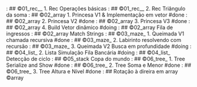 [](base/005/Readme.md) : ## ©01_rec__ 1. Rec Operações básicas
[](base/004/Readme.md) : ## ©01_rec__ 2. Rec Triângulo da soma
[](base/000/Readme.md) : ## ©02_array 1. Princesa V1 & Implementação em vetor #done
[](base/001/Readme.md) : ## ©02_array 2. Princesa V2 #done
[](base/002/Readme.md) : ## ©02_array 3. Princesa V3 #done
[](base/016/Readme.md) : ## ©02_array 4. Build Vetor dinâmico #doing
[](base/052/Readme.md) : ## ©02_array Fila de ingressos
[](base/050/Readme.md) : ## ©02_array Match Strings
[](base/003/Readme.md) : ## ©03_maze_ 1. Queimada V1 chamada recursiva #done
[](base/008/Readme.md) : ## ©03_maze_ 2. Labirinto resolvendo com recursão
[](base/007/Readme.md) : ## ©03_maze_ 3. Queimada V2 Busca em profundidade #doing
[](base/024/Readme.md) : ## ©04_list_ 2. Lista Simulação Fila Bancária #doing
[](base/049/Readme.md) : ## ©04_list_ Detecção de ciclo
[](base/051/Readme.md) : ## ©05_stack Copa do mundo
[](base/044/Readme.md) : ## ©06_tree_ 1. Tree Serialize and Show #done
[](base/046/Readme.md) : ## ©06_tree_ 2. Tree Soma e Menor #done
[](base/045/Readme.md) : ## ©06_tree_ 3. Tree Altura e Nível #done
[](base/060/Readme.md) : ## Rotação à direira em array ©array

